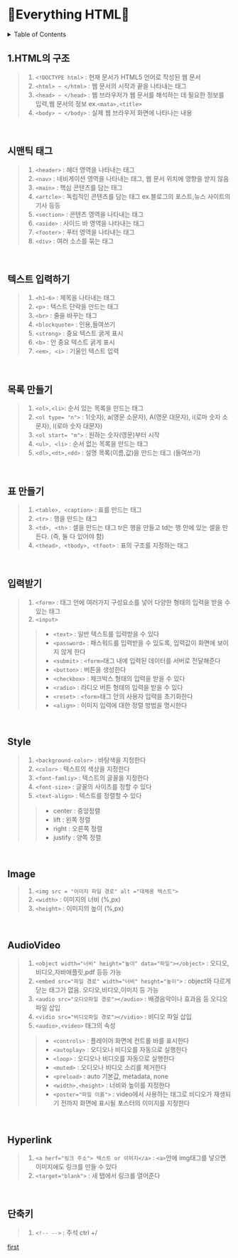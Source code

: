 # 🌸Everything HTML🌸

<!-- TABLE OF CONTENTS -->
<details close="close">
  <summary>Table of Contents</summary>
  <ol>
    <li><a href="#HTML의-구조">HTML의 구조</a></li>
    <li><a href="#시맨틱-태그">시맨틱 태그</a></li>
    <li><a href="#텍스트-입력하기">텍스트 입력하기</a></li>
    <li><a href="#목록-만들기">목록 만들기</a></li>
    <li><a href="#표-만들기">표 만들기</a></li>
    <li><a href="#입력받기">입력받기</a></li>
    <li><a href="#Style">Style</a></li>
    <li><a href="#Image">Image</a></li>
    <li><a href="#AudioVideo">Audio,Video</a></li>
    <li><a href="#Hyperlink">Hyperlink</a></li>
    <li><a href="#단축키">단축키</a></li>    
    
  </ol>
</details>

## 1.HTML의 구조

>1. `<!DOCTYPE html>` : 현재 문서가 HTML5 언어로 작성된 웹 문서<br>
>2. `<html> ~ </html>` : 웹 문서의 시작과 끝을 나타내는 태그<br>
>3. `<head> ~ </head>` : 웹 브라우저가 웹 문서를 해석하는 데 필요한 정보를 입력,웹 문서의 정보 ex.`<mata>,<title>`<br>
>4. `<body> ~ </body>` : 실제 웹 브라우저 화면에 나타나는 내용<br>

<br>

## 시맨틱 태그
> 1. `<header>` : 헤더 영역을 나타내는 태그
> 2. `<nav>` : 네비게이션 영역을 나타내는 태그, 웹 문서 위치에 영향을 받지 않음
> 3. `<main>` : 핵심 콘텐츠를 담는 태그
> 4. `<artcle>` : 독립적인 콘텐츠를 담는 태그 ex.블로그의 포스트,뉴스 사이트의 기사 등등
> 5. `<section>` : 콘텐츠 영역을 나타내는 태그
> 6. `<aside>` : 사이드 바 영역을 나타내는 태그
> 7. `<footer>` : 푸터 영역을 나타내는 태그
> 8. `<div>` : 여러 소스를 묶는 태그

<br>

## 텍스트 입력하기
> 1. `<h1~6>` : 제목을 나타내는 태그
> 2. `<p>` : 텍스트 단락을 만드는 태그
> 3. `<br>` : 줄을 바꾸는 태그
> 4. `<blockquote>` : 인용,들여쓰기
> 5. `<strong>` : 중요 텍스트 굵게 표시
> 6. `<b>` : 안 중요 텍스트 굵게 표시
> 7. `<em>, <i>` : 기울인 텍스트 입력

<br>

## 목록 만들기
> 1. `<ol>,<li>`: 순서 있는 목록을 만드는 태그
> 2. `<ol type= "n">` : 1(숫자), a(영문 소문자), A(영문 대문자), i(로마 숫자 소문자), l(로마 숫자 대문자)
> 3. `<ol start= "m">` : 원하는 숫자(영문)부터 시작 
> 4. `<ul>, <li>` : 순서 없는 목록을 만드는 태그
> 5. `<dl>,<dt>,<dd>` : 설명 목록(이름,값)을 만드는 태그 (들여쓰기)

<br>

## 표 만들기
> 1. `<table>, <caption>` : 표를 만드는 태그
> 2. `<tr>` : 행을 만드는 태그
> 3. `<td>, <th>` : 셀을 만드는 태그 tr은 행을 만들고 td는 행 안에 있는 셀을 만든다. (즉, 둘 다 있어야 함)
> 4. `<thead>, <tbody>, <tfoot>` : 표의 구조를 지정하는 태그

<br>

## 입력받기
> 1. `<form>` : 태그 안에 여러가지 구성요소를 넣어 다양한 형태의 입력을 받을 수 있는 태그
> 2. `<input>`  
>> * `<text>` : 일반 텍스트를 입력받을 수 있다
>> * `<password>` : 패스워드를 입력받을 수 있도록, 입력값이 화면에 보이지 않게 한다
>> * `<submit>` : `<form>`태그 내에 입력된 데이터를 서버로 전달해준다
>> * `<button>` : 버튼을 생성한다
>> * `<checkbox>` : 체크박스 형태의 입력을 받을 수 있다
>> * `<radio>` : 라디오 버튼 형태의 입력을 받을 수 있다
>> * `<reset>` : `<form>`태그 안의 사용자 입력을 초기화한다
>> * `<align>` : 이미지 입력에 대한 정렬 방법을 명시한다

<br>

## Style
> 1. `<background-color>` : 바탕색을 지정한다
> 2. `<color>` : 텍스트의 색상을 지정한다
> 3. `<font-famliy>` : 텍스트의 글꼴을 지정한다
> 4. `<font-size>` : 글꼴의 사이즈를 정할 수 있다
> 5. `<text-align>` : 텍스트를 정렬할 수 있다 
>> * center : 중앙정렬
>> * lift : 왼쪽 정렬
>> * right : 오른쪽 정렬
>> * justify : 양쪽 정렬

<br>

## Image
> 1. `<img src = "이미지 파일 경로" alt ="대체용 텍스트">` 
> 2. `<width>` : 이미지의 너비 (%,px)
> 3. `<height>` : 이미지의 높이 (%,px)

<br>

## AudioVideo
> 1. `<object width="너비" height="높이" data="파일"></object>` : 오디오,비디오,자바애플릿,pdf 등등 가능
> 2. `<embed src="파일 경로" width="너비" height="높이">` : object와 다르게 닫는 태그가 없음. 오디오,비디오,이미지 등 가능
> 3. `<audio src="오디오파일 경로"></audio>` : 배경음악이나 효과음 등 오디오 파일 삽입
> 4. `<vidio src="비디오파일 경로"></vidio>` : 비디오 파일 삽입
> 5. `<audio>,<video>` 태그의 속성
>> * `<controls>` : 플레이어 화면에 컨트롤 바를 표시한다
>> * `<autoplay>` : 오디오나 비디오를 자동으로 실행한다
>> * `<loop>` : 오디오나 비디오를 자동으로 실행한다 
>> * `<muted>` : 오디오나 비디오 소리를 제거한다
>> * `<preload>` : auto 기본값, metadata, none
>> * `<width>,<height>` : 너비와 높이를 지정한다
>> * `<poster="파일 이름">` : video에서 사용하는 태그로 비디오가 재생되기 전까지 화면에 표시될 포스터의 이미지를 지정한다

<br>

## Hyperlink 
> 1. `<a herf="링크 주소"> 텍스트 or 이미지</a>` : `<a>`안에 img태그를 넣으면 이미지에도 링크를 만들 수 있다
> 2. `<target="blank">` : 새 탭에서 링크를 열어준다

<br>

## 단축키 
> 1. `<!-- -->` : 주석 ctrl +/ 

[first](#)
